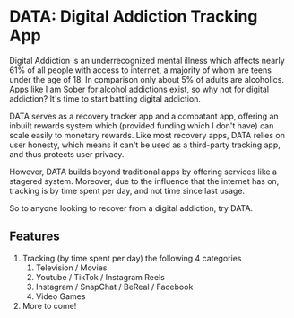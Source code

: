 # DATA: Digital Addiction Tracking App

Digital Addiction is an underrecognized mental illness which affects nearly 61% of all people with access to internet, a majority of whom are teens under the age of 18. In comparison only about 5% of adults are alcoholics. Apps like I am Sober for alcohol addictions exist, so why not for digital addiction? It's time to start battling digital addiction.

DATA serves as a recovery tracker app and a combatant app, offering an inbuilt rewards system which (provided funding which I don't have) can scale easily to monetary rewards. Like most recovery apps, DATA relies on user honesty, which means it can't be used as a third-party tracking app, and thus protects user privacy.

However, DATA builds beyond traditional apps by offering services like a stagered system. Moreover, due to the influence that the internet has on, tracking is by time spent per day, and not time since last usage.

So to anyone looking to recover from a digital addiction, try DATA.

## Features
1. Tracking (by time spent per day) the following 4 categories
    1. Television / Movies
    2. Youtube / TikTok / Instagram Reels
    3. Instagram / SnapChat / BeReal / Facebook
    4. Video Games 
3. More to come!
